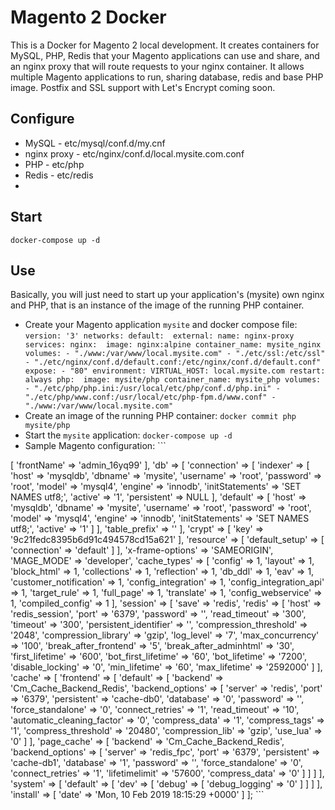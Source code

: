 # Magento 2 Docker

This is a Docker for Magento 2 local development. It creates containers for MySQL, PHP, Redis that your Magento applications can use and share, and an nginx proxy that will route requests to your nginx container. It allows multiple Magento applications to run, sharing database, redis and base PHP image. Postfix and SSL support with Let's Encrypt coming soon.


## Configure

- MySQL - etc/mysql/conf.d/my.cnf
- nginx proxy - etc/nginx/conf.d/local.mysite.com.conf
- PHP - etc/php
- Redis - etc/redis
- 

## Start

`docker-compose up -d`

## Use

Basically, you will just need to start up your application's (mysite) own nginx and PHP, that is an instance of the image of the running PHP container.

- Create your Magento application `mysite` and docker compose file: ```
version: '3'
networks:
  default: 
    external:
        name: nginx-proxy
services:
    nginx: 
      image: nginx:alpine
      container_name: mysite_nginx
      volumes:
        - "./www:/var/www/local.mysite.com"
        - "./etc/ssl:/etc/ssl"
        - "./etc/nginx/conf.d/default.conf:/etc/nginx/conf.d/default.conf"
      expose:
        - "80"
      environment:
        VIRTUAL_HOST: local.mysite.com
      restart: always
    php: 
      image: mysite/php
      container_name: mysite_php
      volumes:
        - "./etc/php/php.ini:/usr/local/etc/php/conf.d/php.ini"
        - "./etc/php/www.conf:/usr/local/etc/php-fpm.d/www.conf"
        - "./www:/var/www/local.mysite.com" ```
- Create an image of the running PHP container: `docker commit php mysite/php`
- Start the `mysite` application: `docker-compose up -d`
- Sample Magento configuration: ```
<?php
return [
    'backend' => [
        'frontName' => 'admin_16yq99'
    ],
    'db' => [
        'connection' => [
            'indexer' => [
                'host' => 'mysqldb',
                'dbname' => 'mysite',
                'username' => 'root',
                'password' => 'root',
                'model' => 'mysql4',
                'engine' => 'innodb',
                'initStatements' => 'SET NAMES utf8;',
                'active' => '1',
                'persistent' => NULL
            ],
            'default' => [
                'host' => 'mysqldb',
                'dbname' => 'mysite',
                'username' => 'root',
                'password' => 'root',
                'model' => 'mysql4',
                'engine' => 'innodb',
                'initStatements' => 'SET NAMES utf8;',
                'active' => '1'
            ]
        ],
        'table_prefix' => ''
    ],
    'crypt' => [
        'key' => '9c21fedc8395b6d91c494578cd15a621'
    ],
    'resource' => [
        'default_setup' => [
            'connection' => 'default'
        ]
    ],
    'x-frame-options' => 'SAMEORIGIN',
    'MAGE_MODE' => 'developer',
    'cache_types' => [
        'config' => 1,
        'layout' => 1,
        'block_html' => 1,
        'collections' => 1,
        'reflection' => 1,
        'db_ddl' => 1,
        'eav' => 1,
        'customer_notification' => 1,
        'config_integration' => 1,
        'config_integration_api' => 1,
        'target_rule' => 1,
        'full_page' => 1,
        'translate' => 1,
        'config_webservice' => 1,
        'compiled_config' => 1
    ],
    'session' => [
        'save' => 'redis',
        'redis' => [
            'host' => 'redis_session',
            'port' => '6379',
            'password' => '',
            'read_timeout' => '300',
            'timeout' => '300',
            'persistent_identifier' => '',
            'compression_threshold' => '2048',
            'compression_library' => 'gzip',
            'log_level' => '7',
            'max_concurrency' => '100',
            'break_after_frontend' => '5',
            'break_after_adminhtml' => '30',
            'first_lifetime' => '600',
            'bot_first_lifetime' => '60',
            'bot_lifetime' => '7200',
            'disable_locking' => '0',
            'min_lifetime' => '60',
            'max_lifetime' => '2592000'
        ]
    ],
    'cache' => [
        'frontend' => [
            'default' => [
                'backend' => 'Cm_Cache_Backend_Redis',
                'backend_options' => [
                    'server' => 'redis',
                    'port' => '6379',
                    'persistent' => 'cache-db0',
                    'database' => '0',
                    'password' => '',
                    'force_standalone' => '0',
                    'connect_retries' => '1',
                    'read_timeout' => '10',
                    'automatic_cleaning_factor' => '0',
                    'compress_data' => '1',
                    'compress_tags' => '1',
                    'compress_threshold' => '20480',
                    'compression_lib' => 'gzip',
                    'use_lua' => '0'
                ]
            ],
            'page_cache' => [
                'backend' => 'Cm_Cache_Backend_Redis',
                'backend_options' => [
                    'server' => 'redis_fpc',
                    'port' => '6379',
                    'persistent' => 'cache-db1',
                    'database' => '1',
                    'password' => '',
                    'force_standalone' => '0',
                    'connect_retries' => '1',
                    'lifetimelimit' => '57600',
                    'compress_data' => '0'
                ]
            ]
        ]
    ],
    'system' => [
        'default' => [
            'dev' => [
                'debug' => [
                    'debug_logging' => '0'
                ]
            ]
        ]
    ],
    'install' => [
        'date' => 'Mon, 10 Feb 2019 18:15:29 +0000'
    ]
];
```


